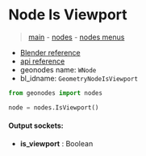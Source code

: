 # Node Is Viewport

> [main](../structure.md) - [nodes](nodes.md) - [nodes menus](nodes_menus.md)

- [Blender reference](https://docs.blender.org/manual/en/latest/modeling/geometry_nodes/input/is_viewport.html)
- [api reference](https://docs.blender.org/api/current/bpy.types.GeometryNodeIsViewport.html)
- geonodes name: `WNode`
- bl_idname: `GeometryNodeIsViewport`

```python
from geonodes import nodes

node = nodes.IsViewport()
```

#### Output sockets:

- **is_viewport** : Boolean

